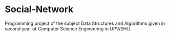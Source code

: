 # Social-Network
Programming project of the subject Data Structures and Algorithms given in second year of Computer Science Engineering in UPV/EHU.

